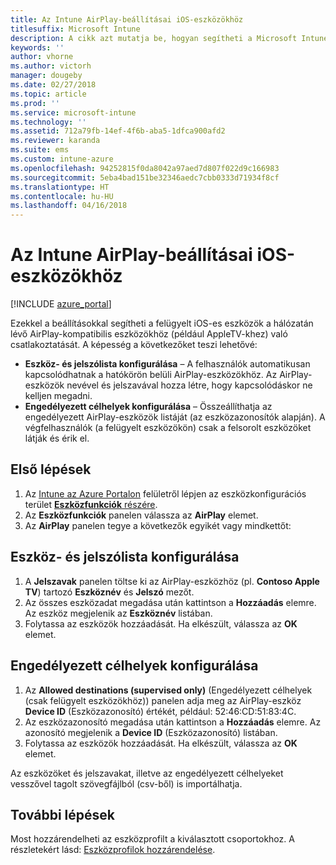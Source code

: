 ```yaml
---
title: Az Intune AirPlay-beállításai iOS-eszközökhöz
titlesuffix: Microsoft Intune
description: A cikk azt mutatja be, hogyan segítheti a Microsoft Intune az iOS-es eszközök automatikus csatlakoztatását AirPlay-kompatibilis eszközökhöz.
keywords: ''
author: vhorne
ms.author: victorh
manager: dougeby
ms.date: 02/27/2018
ms.topic: article
ms.prod: ''
ms.service: microsoft-intune
ms.technology: ''
ms.assetid: 712a79fb-14ef-4f6b-aba5-1dfca900afd2
ms.reviewer: karanda
ms.suite: ems
ms.custom: intune-azure
ms.openlocfilehash: 94252815f0da8042a97aed7d807f022d9c166983
ms.sourcegitcommit: 5eba4bad151be32346aedc7cbb0333d71934f8cf
ms.translationtype: HT
ms.contentlocale: hu-HU
ms.lasthandoff: 04/16/2018
---
```

# <a name="intune-airplay-settings-for-ios-devices"></a>Az Intune AirPlay-beállításai iOS-eszközökhöz

[!INCLUDE [azure_portal](./includes/azure_portal.md)]

Ezekkel a beállításokkal segítheti a felügyelt iOS-es eszközök a hálózatán lévő AirPlay-kompatibilis eszközökhöz (például AppleTV-khez) való csatlakoztatását.
A képesség a következőket teszi lehetővé:

- **Eszköz- és jelszólista konfigurálása** – A felhasználók automatikusan kapcsolódhatnak a hatókörön belüli AirPlay-eszközökhöz. Az AirPlay-eszközök nevével és jelszavával hozza létre, hogy kapcsolódáskor ne kelljen megadni.
- **Engedélyezett célhelyek konfigurálása** – Összeállíthatja az engedélyezett AirPlay-eszközök listáját (az eszközazonosítók alapján). A végfelhasználók (a felügyelt eszközökön) csak a felsorolt eszközöket látják és érik el.

## <a name="get-started"></a>Első lépések

1. Az [Intune az Azure Portalon](https://portal.azure.com) felületről lépjen az eszközkonfigurációs terület [**Eszközfunkciók** részére](device-features-configure.md). 
1. Az **Eszközfunkciók** panelen válassza az **AirPlay** elemet.
2. Az **AirPlay** panelen tegye a következők egyikét vagy mindkettőt:

## <a name="configure-a-device-and-password-list"></a>Eszköz- és jelszólista konfigurálása

1. A **Jelszavak** panelen töltse ki az AirPlay-eszközhöz (pl. **Contoso Apple TV**) tartozó **Eszköznév** és **Jelszó** mezőt.
2. Az összes eszközadat megadása után kattintson a **Hozzáadás** elemre. Az eszköz megjelenik az **Eszköznév** listában.
3. Folytassa az eszközök hozzáadását. Ha elkészült, válassza az **OK** elemet.


## <a name="configure-allowed-destinations"></a>Engedélyezett célhelyek konfigurálása

1. Az **Allowed destinations (supervised only)** (Engedélyezett célhelyek (csak felügyelt eszközökhöz)) panelen adja meg az AirPlay-eszköz **Device ID** (Eszközazonosító) értékét, például: 52:46:CD:51:83:4C.
2. Az eszközazonosító megadása után kattintson a **Hozzáadás** elemre. Az azonosító megjelenik a **Device ID** (Eszközazonosító) listában.
3. Folytassa az eszközök hozzáadását. Ha elkészült, válassza az **OK** elemet.

Az eszközöket és jelszavakat, illetve az engedélyezett célhelyeket vesszővel tagolt szövegfájlból (csv-ből) is importálhatja.


## <a name="next-steps"></a>További lépések

Most hozzárendelheti az eszközprofilt a kiválasztott csoportokhoz. A részletekért lásd: [Eszközprofilok hozzárendelése](device-profile-assign.md).


